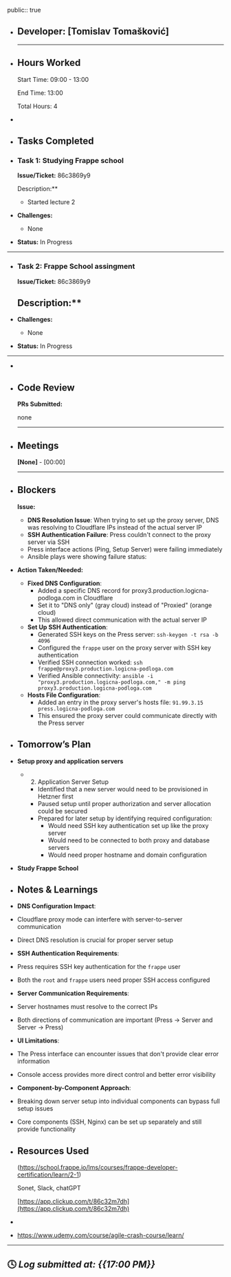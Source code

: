 public:: true

- ## Developer: [Tomislav Tomašković]
  
  ---
- ## Hours Worked
  
  Start Time: 09:00 - 13:00 
  
  End Time: 13:00
  
  Total Hours: 4
-
- ## Tasks Completed
- ### Task 1:  Studying Frappe school
  
  **Issue/Ticket:** 86c3869y9
  
  Description:**
	- Started lecture 2
- **Challenges:**
	- None
- **Status:**  In Progress
- ---
- ### Task 2:  Frappe School assingment
  
  **Issue/Ticket:** 86c3869y9
  
  Description:**
	-
- **Challenges:**
	- None
- **Status:**  In Progress
- ---
-
- ## Code Review
  
  **PRs Submitted:**
  
  none
  
  ---
- ## Meetings
  
  **[None]** - [00:00]
  
  ---
- ## Blockers
  
  **Issue:**
	- **DNS Resolution Issue**: When trying to set up the proxy server, DNS was resolving to Cloudflare IPs instead of the actual server IP
	- **SSH Authentication Failure**: Press couldn't connect to the proxy server via SSH
	- Press interface actions (Ping, Setup Server) were failing immediately
	- Ansible plays were showing failure status:
- **Action Taken/Needed:**
	- **Fixed DNS Configuration**:
		- Added a specific DNS record for proxy3.production.logicna-podloga.com in Cloudflare
		- Set it to "DNS only" (gray cloud) instead of "Proxied" (orange cloud)
		- This allowed direct communication with the actual server IP
	- **Set Up SSH Authentication**:
		- Generated SSH keys on the Press server: `ssh-keygen -t rsa -b 4096`
		- Configured the `frappe` user on the proxy server with SSH key authentication
		- Verified SSH connection worked: `ssh frappe@proxy3.production.logicna-podloga.com`
		- Verified Ansible connectivity: `ansible -i "proxy3.production.logicna-podloga.com," -m ping proxy3.production.logicna-podloga.com`
	- **Hosts File Configuration**:
		- Added an entry in the proxy server's hosts file: `91.99.3.15 press.logicna-podloga.com`
		- This ensured the proxy server could communicate directly with the Press server
- ## Tomorrow’s Plan
- **Setup proxy and application servers**
	- 2. Application Server Setup
		- Identified that a new server would need to be provisioned in Hetzner first
		- Paused setup until proper authorization and server allocation could be secured
		- Prepared for later setup by identifying required configuration:
			- Would need SSH key authentication set up like the proxy server
			- Would need to be connected to both proxy and database servers
			- Would need proper hostname and domain configuration
- **Study Frappe School**
- ## Notes & Learnings
- **DNS Configuration Impact**:
- Cloudflare proxy mode can interfere with server-to-server communication
- Direct DNS resolution is crucial for proper server setup
- **SSH Authentication Requirements**:
- Press requires SSH key authentication for the `frappe` user
- Both the `root` and `frappe` users need proper SSH access configured
- **Server Communication Requirements**:
- Server hostnames must resolve to the correct IPs
- Both directions of communication are important (Press -> Server and Server -> Press)
- **UI Limitations**:
- The Press interface can encounter issues that don't provide clear error information
- Console access provides more direct control and better error visibility
- **Component-by-Component Approach**:
- Breaking down server setup into individual components can bypass full setup issues
- Core components (SSH, Nginx) can be set up separately and still provide functionality
- ## Resources Used
  
  (https://school.frappe.io/lms/courses/frappe-developer-certification/learn/2-1)
  
  Sonet, Slack, chatGPT
  
  [https://app.clickup.com/t/86c32m7dh](https://app.clickup.com/t/86c32m7dh)
-
- https://www.udemy.com/course/agile-crash-course/learn/
- ---
  
  🕓 *Log submitted at: {{17:00 PM}}*
-